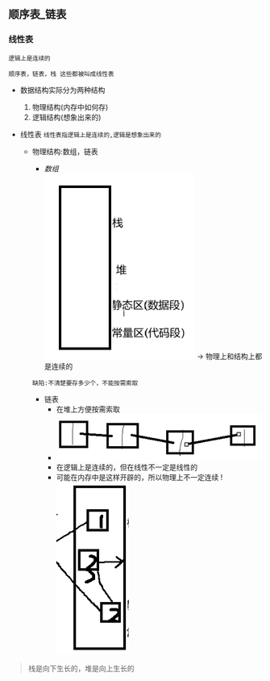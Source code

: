 ## 顺序表_链表
### 线性表
`逻辑上是连续的` 

`顺序表，链表，栈 这些都被叫成线性表`
- 数据结构实际分为两种结构

    1. 物理结构(内存中如何存)
    2. 逻辑结构(想象出来的)
- 线性表
`线性表指逻辑上是连续的,逻辑是想象出来的`

    - 物理结构:数组，链表
        -  *数组*  
        ![](image.png) -> 物理上和结构上都是连续的

        `缺陷:不清楚要存多少个，不能按需索取`
        - 链表
            - 在堆上方便按需索取
            - ![alt text](image-1.png)
            - 在逻辑上是连续的，但在线性不一定是线性的
            - 可能在内存中是这样开辟的，所以物理上不一定连续
            !![alt text](image-2.png)
> 栈是向下生长的，堆是向上生长的

